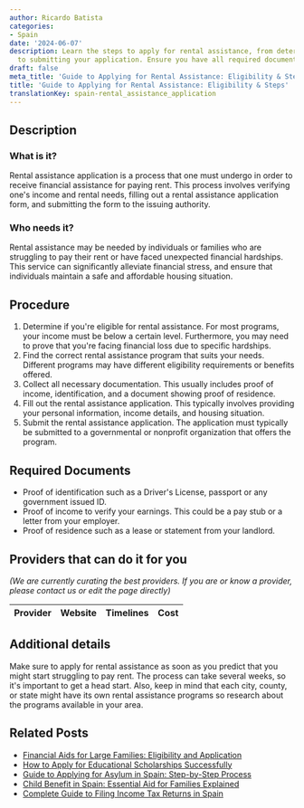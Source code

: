 ```yaml
---
author: Ricardo Batista
categories:
- Spain
date: '2024-06-07'
description: Learn the steps to apply for rental assistance, from determining eligibility
  to submitting your application. Ensure you have all required documents ready.
draft: false
meta_title: 'Guide to Applying for Rental Assistance: Eligibility & Steps'
title: 'Guide to Applying for Rental Assistance: Eligibility & Steps'
translationKey: spain-rental_assistance_application
---
```


## Description
### What is it?
Rental assistance application is a process that one must undergo in order to receive financial assistance for paying rent. This process involves verifying one's income and rental needs, filling out a rental assistance application form, and submitting the form to the issuing authority. 

### Who needs it?
Rental assistance may be needed by individuals or families who are struggling to pay their rent or have faced unexpected financial hardships. This service can significantly alleviate financial stress, and ensure that individuals maintain a safe and affordable housing situation.

## Procedure
1. Determine if you're eligible for rental assistance. For most programs, your income must be below a certain level. Furthermore, you may need to prove that you're facing financial loss due to specific hardships.
2. Find the correct rental assistance program that suits your needs. Different programs may have different eligibility requirements or benefits offered.
3. Collect all necessary documentation. This usually includes proof of income, identification, and a document showing proof of residence.
4. Fill out the rental assistance application. This typically involves providing your personal information, income details, and housing situation.
5. Submit the rental assistance application. The application must typically be submitted to a governmental or nonprofit organization that offers the program.

## Required Documents
- Proof of identification such as a Driver's License, passport or any government issued ID.
- Proof of income to verify your earnings. This could be a pay stub or a letter from your employer.
- Proof of residence such as a lease or statement from your landlord.

## Providers that can do it for you

_(We are currently curating the best providers. If you are or know a provider, please contact us or edit the page directly)_

| Provider        |     Website     |     Timelines    |       Cost      |
| :-------------: | :-------------: |  :-------------: | :-------------: |

## Additional details
Make sure to apply for rental assistance as soon as you predict that you might start struggling to pay rent. The process can take several weeks, so it's important to get a head start. Also, keep in mind that each city, county, or state might have its own rental assistance programs so research about the programs available in your area.

## Related Posts

- [Financial Aids for Large Families: Eligibility and Application](https://tramitit.com/english/guides/spain/economic_assistance_for_large_families/)
- [How to Apply for Educational Scholarships Successfully](https://tramitit.com/english/guides/spain/request_educational_scholarships/)
- [Guide to Applying for Asylum in Spain: Step-by-Step Process](https://tramitit.com/english/guides/spain/asylum_application/)
- [Child Benefit in Spain: Essential Aid for Families Explained](https://tramitit.com/english/guides/spain/child_benefit_application/)
- [Complete Guide to Filing Income Tax Returns in Spain](https://tramitit.com/english/guides/spain/income_tax_return_filing/)